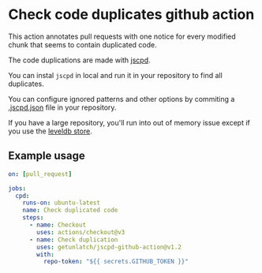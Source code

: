 # Check code duplicates github action

This action annotates pull requests with one notice for every modified chunk that seems to contain duplicated code.

The code duplications are made with [jscpd](https://github.com/kucherenko/jscpd).

You can instal `jscpd` in local and run it in your repository to find all duplicates.

You can configure ignored patterns and other options by commiting a [.jscpd.json](https://github.com/kucherenko/jscpd/tree/master/packages/jscpd#config-file) file in your repository.

If you have a large repository, you'll run into out of memory issue except if you use the [leveldb store](https://github.com/kucherenko/jscpd/tree/master/packages/jscpd#store).

## Example usage

```yaml
on: [pull_request]

jobs:
  cpd:
    runs-on: ubuntu-latest
    name: Check duplicated code
    steps:
      - name: Checkout
        uses: actions/checkout@v3
      - name: Check duplication
        uses: getunlatch/jscpd-github-action@v1.2
        with:
          repo-token: "${{ secrets.GITHUB_TOKEN }}"
```

